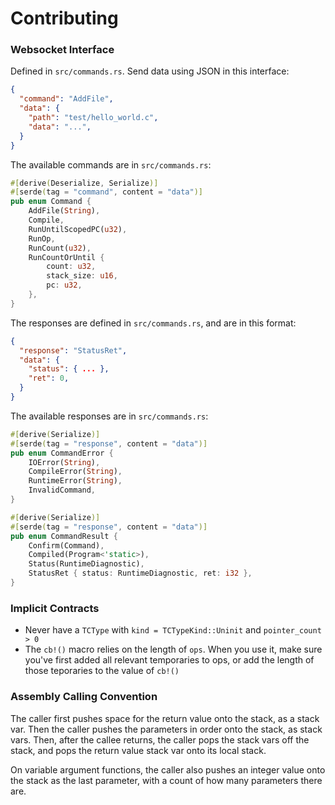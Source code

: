 # Contributing

### Websocket Interface
Defined in `src/commands.rs`. Send data using JSON in this interface:

```json
{
  "command": "AddFile",
  "data": {
    "path": "test/hello_world.c",
    "data": "...",
  }
}
```

The available commands are in `src/commands.rs`:

```rust
#[derive(Deserialize, Serialize)]
#[serde(tag = "command", content = "data")]
pub enum Command {
    AddFile(String),
    Compile,
    RunUntilScopedPC(u32),
    RunOp,
    RunCount(u32),
    RunCountOrUntil {
        count: u32,
        stack_size: u16,
        pc: u32,
    },
}
```

The responses are defined in `src/commands.rs`, and are in this format:

```json
{
  "response": "StatusRet",
  "data": {
    "status": { ... },
    "ret": 0,
  }
}
```

The available responses are in `src/commands.rs`:

```rust
#[derive(Serialize)]
#[serde(tag = "response", content = "data")]
pub enum CommandError {
    IOError(String),
    CompileError(String),
    RuntimeError(String),
    InvalidCommand,
}

#[derive(Serialize)]
#[serde(tag = "response", content = "data")]
pub enum CommandResult {
    Confirm(Command),
    Compiled(Program<'static>),
    Status(RuntimeDiagnostic),
    StatusRet { status: RuntimeDiagnostic, ret: i32 },
}
```


### Implicit Contracts
- Never have a `TCType` with `kind = TCTypeKind::Uninit` and `pointer_count > 0`
- The `cb!()` macro relies on the length of `ops`. When you use it, make sure you've
  first added all relevant temporaries to ops, or add the length of those teporaries
  to the value of `cb!()`

### Assembly Calling Convention
The caller first pushes space for the return value onto the stack, as a stack var.
Then the caller pushes the parameters in order onto the stack, as stack vars. Then,
after the callee returns, the caller pops the stack vars off the stack, and pops
the return value stack var onto its local stack.

On variable argument functions, the caller also pushes an integer value onto the stack
as the last parameter, with a count of how many parameters there are.

